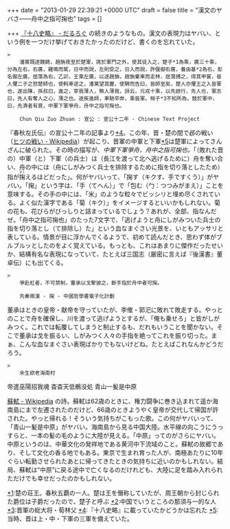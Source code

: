 
+++
date = "2013-01-29 22:39:21 +0000 UTC"
draft = false
title = "漢文のヤバさ――舟中之指可掬也"
tags = []

+++
<a href="https://blog.daruyanagi.jp/entry/2013/01/29/095805">『十八史略』 - だるろぐ</a> の続きのようなもの。漢文の表現力はヤバい、という例を一つだけ挙げておきたかったのだけど、書くのを忘れていた。

    >
        潘黨既逐魏錡，趙旃夜至於楚軍，席於軍門之外，使其徒入之，楚子*1為乘，廣三十乘，分為左右，右廣，雞鳴而駕，日中而說，左則受之，日入而說，許偃御右廣，養由基*2為右，彭名御左廣，屈蕩為右，乙卯，王乘左廣，以逐趙旃，趙旃棄車而走林，屈蕩搏之，得其甲裳，晉人懼二子之怒楚師也，使軘車逆之，潘黨望其塵，使騁而告曰，晉師至矣，楚人亦懼王之入晉軍也，遂出陳，孫叔曰，進之，寧我薄人，無人薄我，詩云，元戎十乘，以先啟行，先人也，軍志曰，先人有奪人之心，薄之也。遂疾進師，車馳卒奔，乘晉軍。桓子*3不知所為，鼓於軍中，曰，先濟者有賞，中軍下軍爭舟，舟中之指可掬也。

        Chun Qiu Zuo Zhuan : 宣公 : 宣公十二年 - Chinese Text Project
    
『春秋左氏伝』の宣公十二年の記事より<a href="#f-71a57797" name="fn-71a57797" title="『十八史略』に載っていたかどうかは忘れた">*4</a>。この年、晋・楚の間で邲の戦い（<a href="http://ja.wikipedia.org/wiki/%E3%83%92%E3%83%84%E3%81%AE%E6%88%A6%E3%81%84">ヒツの戦い - Wikipedia</a>）が起こり、晋軍の中軍と下軍<a href="#f-11650da2" name="fn-11650da2" title="当時、晋は上・中・下軍の三軍を備えていた。">*5</a>は楚軍によってさんざんに破られた。その時の描写が、_中軍下軍爭舟，舟中之指可掬也。_「（敗れた晋の）中軍（と）下軍（の兵士）は（長江を渡って北へ逃げるために）舟を奪い合い、舟の中には（舟にしがみつく兵士を排除するために指を切り落としたため）指が<ruby><rb>掬</rb><rp>（</rp><rt>すく</rt><rp>）</rp></ruby>えるほどだった」。何がヤバいって、「掬す（キクす、手ですくう）」がヤバい。「掬」という字は、「手（てへん）」で「包む（勹：つつみがまえ）」ことを意味する。その手の中には、「米」のような粒々でビッシリと埋め尽くされている。よく似た漢字である「菊（キク）」をイメージするといいかもしれない。菊の花も、花びらがびっしりと詰まっているでしょう？あれが、全部、指なんだぜ。「舟中之指可掬也」のたった7文字で、「逃げようと舟にしがみついた兵士の指を切り落とし（て排除し）た」という血なまぐさい光景を、いともアッサリと表している。情景が目に浮かんでくるようで、初めて読んだとき、思わず体がブルブルッとしたのをよく覚えている。もっとも、これはあまりに傑作だったせいか、結構有名な表現になっていて、たとえば三国志（厳密に言えば『後漢書』董卓伝）にも出てくる。

    >
        爭赴舡者，不可禁制，董承以戈擊披之，斷手指於舟中者可掬。

        先秦兩漢 - 掬 - 中國哲學書電子化計劃
    
董承はときの皇帝・献帝を守っていたが、李傕・郭汜に敗れて敗走する。やっとのことで舟を確保し、川を渡って逃げようとするが、「俺も乗せろ」と皆がしがみつく。これでは転覆してしまうと制止するも、だれもいうことを聞かない。そこで董承は戈を振るい、しがみつく人々の手指を絶ってこれを振り切った。まぁ、こんな血なまぐさい表現ばかりでもないけどね。たとえばこれなんかどうだろう。

    >
        余生欲老海南村
帝遣巫陽招我魂
杳杳天低鶻没処
青山一髪是中原

    
<a href="http://ja.wikipedia.org/wiki/%E8%98%87%E8%BB%BE">蘇軾 - Wikipedia</a> の詩。蘇軾は62歳のときに、権力闘争に巻き込まれて遥か海南島にまで左遷されたのだけど、66歳のときようやく皇帝が交代して帰国が許された。やっと帰れる！そういう気持ちがこもった歌。この何がヤバいって、「青山一髪是中原」がヤバい。海南島から見る中国大陸。水平線の向こうにうっすらと、一本の髪の毛のように大陸が見える。「中原」ってのがさらにヤバい。中原というのは、中華文化の発祥地である黄河中下流域のこと。蘇軾の故郷であり、そして文化の香る地でもある。東京で生まれ育った人が、南極あたりに10年ぐらい転勤させられたあとに帰ってきたときの気持ちに近いのかもしれない。結局、蘇軾は“中原”に戻る途中で亡くなるのだけれども、大陸に足を踏み入れられただけでも幸せだったのかもしれない。
<div class="footnote">
<a href="#fn-3c1c1885" name="f-3c1c1885" class="footnote-number">*1</a><span class="footnote-delimiter">:</span><span class="footnote-text">楚の荘王。春秋五覇の一人。楚は王を僭称していたが、周王朝から封じられた爵位は子爵だったので、楚子と呼ぶ</span>
<a href="#fn-e7329151" name="f-e7329151" class="footnote-number">*2</a><span class="footnote-delimiter">:</span><span class="footnote-text">中国でいうところの那須与一的な人</span>
<a href="#fn-6b1fd197" name="f-6b1fd197" class="footnote-number">*3</a><span class="footnote-delimiter">:</span><span class="footnote-text">晋軍の総大将・荀林父</span>
<a href="#fn-71a57797" name="f-71a57797" class="footnote-number">*4</a><span class="footnote-delimiter">:</span><span class="footnote-text">『十八史略』に載っていたかどうかは忘れた</span>
<a href="#fn-11650da2" name="f-11650da2" class="footnote-number">*5</a><span class="footnote-delimiter">:</span><span class="footnote-text">当時、晋は上・中・下軍の三軍を備えていた。</span>
</div>

